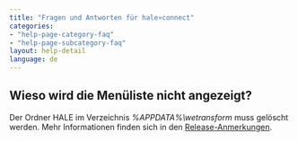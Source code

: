 ```yaml
---
title: "Fragen und Antworten für hale»connect"
categories:
- "help-page-category-faq"
- "help-page-subcategory-faq"
layout: help-detail
language: de
---
```


<h2>Wieso wird die Menüliste nicht angezeigt?</h2>

Der Ordner HALE im Verzeichnis <i>%APPDATA%\wetransform</i> muss gelöscht werden. 
Mehr Informationen finden sich in den <a href="https://github.com/halestudio/hale/releases">Release-Anmerkungen</a>.

